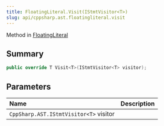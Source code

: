 ```yaml
---
title: FloatingLiteral.Visit(IStmtVisitor<T>)
slug: api/cppsharp.ast.floatingliteral.visit
---
```

Method in [FloatingLiteral](/api/cppsharp/ast/floatingliteral)

## Summary



```csharp
public override T Visit<T>(IStmtVisitor<T> visitor);
```

## Parameters

|Name|Description|
|:---|:---|
|`CppSharp.AST.IStmtVisitor<T>` visitor||

